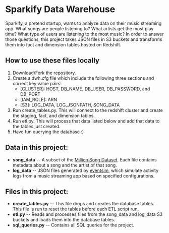 # Sparkify Data Warehouse

Sparkify, a pretend startup, wants to analyze data on their music streaming app. What songs are people listening to? What artists get the most play time? What type of users are listening to the most music? In order to answer those questions, this project takes JSON files in S3 buckets and transforms them into fact and dimension tables hosted on Redshift. 

## How to use these files locally
1. Download/Fork the repository.
2. Create a dwh.cfg file which include the following three sections and correct key value pairs:
    - \[CLUSTER\]: HOST, DB_NAME, DB_USER, DB_PASSWORD, and DB_PORT
    - \[IAM_ROLE\]: ARN
    - \[S3\]: LOG_DATA, LOG_JSONPATH, SONG_DATA
3. Run create_tables.py. This will connect to the redshift cluster and create the staging, fact, and dimension tables.
4. Run etl.py. This will process that data listed below and add that data to the tables just created.
5. Have fun querying the database :)

## Data in this project:
- **song_data** -- A subset of the [Million Song Dataset](http://millionsongdataset.com). Each file contains metadata about a song and the artist of that song.
- **log_data** -- JSON files generated by [eventsim](https://github.com/Interana/eventsim), which simulate activity logs from a music streaming app based on specified configurations.

## Files in this project:
- **create_tables.py** -- This file drops and creates the database tables. This file is run to reset the tables before each ETL script run.
- **etl.py** -- Reads and processes files from the song_data and log_data S3 buckets and loads them into the database tables.
- **sql_queries.py** -- Contains all SQL queries for the project.